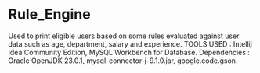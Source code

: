 # Rule_Engine
Used to print eligible users based on some rules evaluated against user data such as age, department, salary and experience.
TOOLS USED : Intellij Idea Community Edition, MySQL Workbench for Database.
Dependencies : Oracle OpenJDK 23.0.1, mysql-connector-j-9.1.0.jar, google.code.gson.
